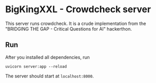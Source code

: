 # BigKingXXL - Crowdcheck server

This server runs crowdcheck. It is a crude implementation from the "BRIDGING THE GAP - Critical Questions for AI" hackerthon.

## Run

After you installed all dependencies, run 

```
uvicorn server:app --reload
```

The server should start at `localhost:8000`.
